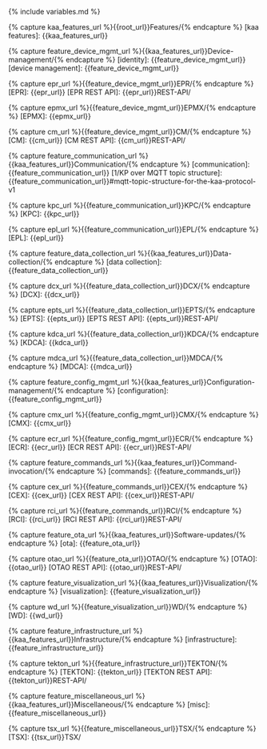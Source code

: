 {% include variables.md %}


<!--== Features and components ==-->
{% capture kaa_features_url %}{{root_url}}Features/{% endcapture %}
[kaa features]: {{kaa_features_url}}


<!-- Device management -->
{% capture feature_device_mgmt_url %}{{kaa_features_url}}Device-management/{% endcapture %}
[identity]: {{feature_device_mgmt_url}}
[device management]: {{feature_device_mgmt_url}}

{% capture epr_url %}{{feature_device_mgmt_url}}EPR/{% endcapture %}
[EPR]: {{epr_url}}
[EPR REST API]: {{epr_url}}REST-API/

{% capture epmx_url %}{{feature_device_mgmt_url}}EPMX/{% endcapture %}
[EPMX]: {{epmx_url}}

{% capture cm_url %}{{feature_device_mgmt_url}}CM/{% endcapture %}
[CM]: {{cm_url}}
[CM REST API]: {{cm_url}}REST-API/


<!-- Communication -->
{% capture feature_communication_url %}{{kaa_features_url}}Communication/{% endcapture %}
[communication]: {{feature_communication_url}}
[1/KP over MQTT topic structure]: {{feature_communication_url}}#mqtt-topic-structure-for-the-kaa-protocol-v1

{% capture kpc_url %}{{feature_communication_url}}KPC/{% endcapture %}
[KPC]: {{kpc_url}}

{% capture epl_url %}{{feature_communication_url}}EPL/{% endcapture %}
[EPL]: {{epl_url}}


<!-- Data collection -->
{% capture feature_data_collection_url %}{{kaa_features_url}}Data-collection/{% endcapture %}
[data collection]: {{feature_data_collection_url}}

{% capture dcx_url %}{{feature_data_collection_url}}DCX/{% endcapture %}
[DCX]: {{dcx_url}}

{% capture epts_url %}{{feature_data_collection_url}}EPTS/{% endcapture %}
[EPTS]: {{epts_url}}
[EPTS REST API]: {{epts_url}}REST-API/

{% capture kdca_url %}{{feature_data_collection_url}}KDCA/{% endcapture %}
[KDCA]: {{kdca_url}}

{% capture mdca_url %}{{feature_data_collection_url}}MDCA/{% endcapture %}
[MDCA]: {{mdca_url}}


<!-- Configuration management -->
{% capture feature_config_mgmt_url %}{{kaa_features_url}}Configuration-management/{% endcapture %}
[configuration]: {{feature_config_mgmt_url}}

{% capture cmx_url %}{{feature_config_mgmt_url}}CMX/{% endcapture %}
[CMX]: {{cmx_url}}

{% capture ecr_url %}{{feature_config_mgmt_url}}ECR/{% endcapture %}
[ECR]: {{ecr_url}}
[ECR REST API]: {{ecr_url}}REST-API/


<!-- Commands -->
{% capture feature_commands_url %}{{kaa_features_url}}Command-invocation/{% endcapture %}
[commands]: {{feature_commands_url}}

{% capture cex_url %}{{feature_commands_url}}CEX/{% endcapture %}
[CEX]: {{cex_url}}
[CEX REST API]: {{cex_url}}REST-API/

{% capture rci_url %}{{feature_commands_url}}RCI/{% endcapture %}
[RCI]: {{rci_url}}
[RCI REST API]: {{rci_url}}REST-API/


<!-- Software updates -->
{% capture feature_ota_url %}{{kaa_features_url}}Software-updates/{% endcapture %}
[ota]: {{feature_ota_url}}

{% capture otao_url %}{{feature_ota_url}}OTAO/{% endcapture %}
[OTAO]: {{otao_url}}
[OTAO REST API]: {{otao_url}}REST-API/


<!-- Visualization -->
{% capture feature_visualization_url %}{{kaa_features_url}}Visualization/{% endcapture %}
[visualization]: {{feature_visualization_url}}

{% capture wd_url %}{{feature_visualization_url}}WD/{% endcapture %}
[WD]: {{wd_url}}


<!-- Infrastructure -->
{% capture feature_infrastructure_url %}{{kaa_features_url}}Infrastructure/{% endcapture %}
[infrastructure]: {{feature_infrastructure_url}}

{% capture tekton_url %}{{feature_infrastructure_url}}TEKTON/{% endcapture %}
[TEKTON]: {{tekton_url}}
[TEKTON REST API]: {{tekton_url}}REST-API/


<!-- Miscellaneous -->
{% capture feature_miscellaneous_url %}{{kaa_features_url}}Miscellaneous/{% endcapture %}
[misc]: {{feature_miscellaneous_url}}

{% capture tsx_url %}{{feature_miscellaneous_url}}TSX/{% endcapture %}
[TSX]: {{tsx_url}}TSX/


<!--== Kaa RFCs ==-->
[RFCs]: {{rfc_url}}#kaa-rfcs
[1/KP]: {{rfc_url}}0001/README.md
[2/DCP]: {{rfc_url}}0002/README.md
[3/ISM]: {{rfc_url}}0003/README.md
[4/ESP]: {{rfc_url}}0004/README.md
[6/CDTP]: {{rfc_url}}0006/README.md
[7/CMP]: {{rfc_url}}0007/README.md
[8/KPSR]: {{rfc_url}}0008/README.md
[9/ELCE]: {{rfc_url}}0009/README.md
[10/EPMP]: {{rfc_url}}0010/README.md
[11/CEP]: {{rfc_url}}0011/README.md
[12/CIP]: {{rfc_url}}0012/README.md
[13/DSTP]: {{rfc_url}}0013/README.md
[14/TSTP]: {{rfc_url}}0014/README.md
[15/EME]: {{rfc_url}}0015/README.md
[16/ECAP]: {{rfc_url}}0016/README.md
[17/SCMP]: {{rfc_url}}0017/README.md
[18/EFE]: {{rfc_url}}0018/README.md

<!--== Kaa terminology ==-->
[architecture overview]: {{root_url}}Architecture-overview
[scalability]: {{root_url}}Architecture-overview/#scalability

[kaa concepts]: {{root_url}}Kaa-concepts
[endpoint]: {{root_url}}Kaa-concepts/#endpoints
[endpoint-id]: {{root_url}}Kaa-concepts/#endpoint-id
[endpoint-token]: {{root_url}}Kaa-concepts/#endpoint-token
[client]: {{root_url}}Kaa-concepts/#kaa-client
[application]: {{root_url}}Kaa-concepts/#applications-and-application-versions
[service]: {{root_url}}Kaa-concepts/#kaa-services
[solution]: {{root_url}}Kaa-concepts/#solution-cluster
[blueprint]: {{root_url}}Kaa-concepts/#blueprint
[extension]: {{root_url}}Kaa-concepts/#extension-services

<!--== Tutorials ==-->
[tutorials]: {{root_url}}Tutorials/
[how to connect device]: {{root_url}}Tutorials/connect-device-to-iot-platform
[data collection tutorial]: {{root_url}}Tutorials/iot-data-collection
[custom web dashboard]: {{root_url}}Tutorials/build-iot-dashboard
[custom microservice integration]: {{root_url}}Tutorials/custom-microservice

<!--== 3-rd party components ==-->
[docker]: https://www.docker.com/
[k8s]: https://kubernetes.io/
[helm]: https://helm.sh/
[prometheus]: https://prometheus.io/
[nginx]: https://www.nginx.com/
[fluentd]: https://www.fluentd.org/
[grafana]: https://grafana.com/
[nats]: https://www.nats.io/
[keycloak]: https://www.keycloak.org/

<!--== Technologies ==-->
[mqtt]: http://mqtt.org/
[coap]: http://coap.technology/
[json]: https://www.json.org/
[avro]: https://avro.apache.org/

<!--== General ==-->
[digital twin]: https://en.wikipedia.org/wiki/Digital_twin
[over-the-air]: https://en.wikipedia.org/wiki/Over-the-air_programming
[access token]: https://www.oauth.com/oauth2-servers/access-tokens/
[openid]: https://openid.net/connect/
